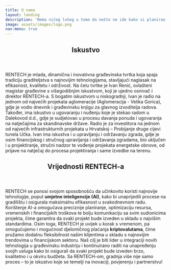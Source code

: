 ```yaml
---
title: O nama
layout: landing
description: 'Nema ničeg lošeg u tome da nešto ne ide kako si planirao. Prilagoditi se stvarima koje ne možeš kontrolirati, to je vrlina.'
image: assets/images/logo.png
nav-menu: true
---
```


<!-- Main -->
<div id="main">

<!-- One -->
<section id="one">
	<div class="inner">
		<header class="major">
			<h2>Iskustvo</h2>
		</header>
		<p>RENTECH je mlada, dinamična i inovativna građevinska tvrtka koja spaja tradiciju graditeljstva s najnovijim tehnologijama, stavljajući naglasak na efikasnost, kvalitetu i održivost. Na čelu tvrtke je Ivan Renić, ovlašteni magistar građevine s višegodišnjim iskustvom, koji je ujedno osnivač i direktor RENTECH-a. S bogatim iskustvom u niskogradnji, Ivan je radio na jednom od najvećih projekata aglomeracije (Aglomeracija - Velika Gorica), gdje je vodio dnevnik i građevinsku knjigu za glavnog izvoditelja radova. Također, ima iskustvo u ugovaranju i nuđenju koje je stekao radom u Dalekovod d.d., gdje je sudjelovao u procesu davanja ponuda i ugovaranja na natječajima za skandinavske države. Radio je za investitora na jednom od najvećih infrastrukturnih projekata u Hrvatskoj – Probijanje druge cijevi tunela Učka. Ivan ima iskustva i u upravljanju i održavanju zgrada, gdje je osim financijskog i stručnog upravljanja i održavanja zgradama, bio uključen i u projektiranje, stručni nadzor te vođenje projekata energetske obnove, od prijave na natječaj do procesa projektiranja i same izvedbe na terenu.</p>
	</div>
</section>

<!-- Two -->
<section id="one">
	<div class="inner">
		<header class="major">
			<h2>Vrijednosti RENTECH-a</h2>
		</header>
				<p>RENTECH se ponosi svojom sposobnošću da učinkovito koristi najnovije tehnologije, poput <b>umjetne inteligencije (AI)</b>, kako bi unaprijedili procese na gradilištu i osigurala maksimalnu efikasnost u svakodnevnom radu. Korištenje AI-a omogućava preciznije planiranje, optimizaciju resursa, vremenskih i financijskih troškova te bolju komunikaciju sa svim sudionicima projekta, čime garantira da svaki projekt bude izveden u skladu s najvišim standardima. Osim toga, RENTECH je uvijek u korak s vremenom, pa omogućujemo i mogućnost djelomičnog plaćanja <b>kriptovalutama</b>, čime pružamo dodatnu fleksibilnost našim klijentima u skladu s najnovijim trendovima u financijskom sektoru. 
				Naš cilj je biti lider u integraciji novih tehnologija u građevinsku industriju i kontinuirano raditi na unapređenju svojih usluga kako bi osigurali da svaki projekt bude izveden brzo, kvalitetno i u okviru budžeta. Sa RENTECH-om, gradnja više nije samo proces – to je iskustvo koje se temelji na inovaciji, povjerenju i partnerstvu!</p>
			</div>
</section>